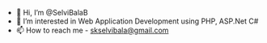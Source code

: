 - 👋 Hi, I’m @SelviBalaB
- 👀 I’m interested in Web Application Development using PHP, ASP.Net C#
- 📫 How to reach me - skselvibala@gmail.com

<!---
SelviBalaB/SelviBalaB is a ✨ special ✨ repository because its `README.md` (this file) appears on your GitHub profile.
You can click the Preview link to take a look at your changes.
--->
